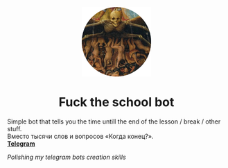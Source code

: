 <div align="center">
    <img src="picture.png" alt="the fucking hell(school time)" width="160"  height="160">
    <h1>Fuck the school bot</h1>
</div>

Simple bot that tells you the time untill the end of the lesson / break / other stuff.</br>
Вместо тысячи слов и вопросов «Когда конец?».</br>
**[Telegram](https://t.me/fuck_the_school_bot)**


_Polishing my telegram bots creation skills_
